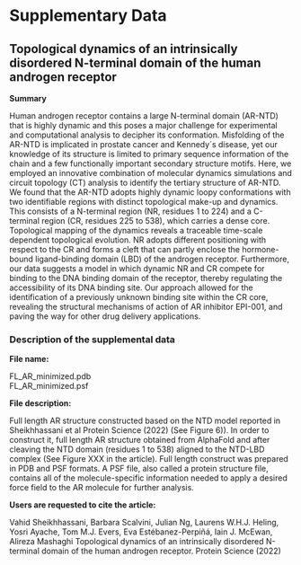 # Supplementary Data

## Topological dynamics of an intrinsically disordered N-terminal domain of the human androgen receptor

**Summary**

Human androgen receptor contains a large N-terminal domain (AR-NTD) that is highly dynamic and this poses a major challenge for experimental and computational analysis to decipher its conformation. Misfolding of the AR-NTD is implicated in prostate cancer and Kennedy´s disease, yet our knowledge of its structure is limited to primary sequence information of the chain and a few functionally important secondary structure motifs. Here, we employed an innovative combination of molecular dynamics simulations and circuit topology (CT) analysis to identify the tertiary structure of AR-NTD. We found that the AR-NTD adopts highly dynamic loopy conformations with two identifiable regions with distinct topological make-up and dynamics. This consists of a N-terminal region (NR, residues 1 to 224) and a C-terminal region (CR, residues 225 to 538), which carries a dense core. Topological mapping of the dynamics reveals a traceable time-scale dependent topological evolution. NR adopts different positioning with respect to the CR and forms a cleft that can partly enclose the hormone-bound ligand-binding domain (LBD) of the androgen receptor. Furthermore, our data suggests a model in which dynamic NR and CR compete for binding to the DNA binding domain of the receptor, thereby regulating the accessibility of its DNA binding site. Our approach allowed for the identification of a previously unknown binding site within the CR core, revealing the structural mechanisms of action of AR inhibitor EPI-001, and paving the way for other drug delivery applications.

### Description of the supplemental data

**File name:** 

FL_AR_minimized.pdb<br/>
FL_AR_minimized.psf

**File description:**

Full length AR structure constructed based on the NTD model reported in Sheikhhassani et al Protein Science (2022) (See Figure 6)). In order to construct it, full
length AR structure obtained from AlphaFold and after cleaving the NTD domain (residues 1 to 538) aligned to the NTD-LBD complex (See Figure XXX in the article). 
Full length construct was prepared in PDB and PSF formats. A PSF file, also called a protein structure file, contains all of the molecule-specific information needed
to apply a desired force field to the AR molecule for further analysis. 

**Users are requested to cite the article:**

Vahid Sheikhhassani, Barbara Scalvini, Julian Ng, Laurens W.H.J. Heling, Yosri Ayache, Tom M.J. Evers, Eva Estébanez-Perpiñá, Iain J. McEwan, Alireza Mashaghi
Topological dynamics of an intrinsically disordered N-terminal domain of the human androgen receptor. Protein Science (2022)
